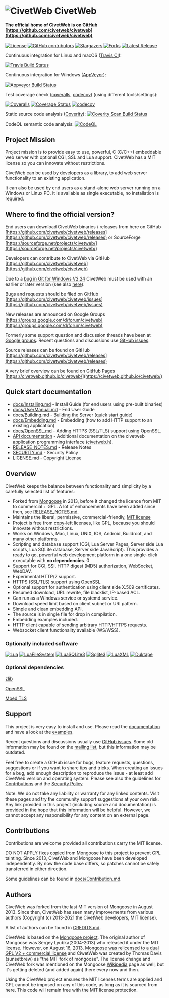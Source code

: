 ![CivetWeb](/resources/civetweb_64x64.png "CivetWeb") CivetWeb
=======

**The official home of CivetWeb is on GitHub [https://github.com/civetweb/civetweb](https://github.com/civetweb/civetweb)**

[![License](https://img.shields.io/badge/license-MIT-brightgreen.svg)](https://opensource.org/licenses/MIT)
[![GitHub contributors](https://img.shields.io/github/contributors/civetweb/civetweb.svg)](https://github.com/civetweb/civetweb/blob/master/CREDITS.md)
[![Stargazers](https://img.shields.io/github/stars/civetweb/civetweb.svg)](https://github.com/civetweb/civetweb/stargazers)
[![Forks](https://img.shields.io/github/forks/civetweb/civetweb.svg)](https://github.com/civetweb/civetweb/network/members)
[![Latest Release](https://img.shields.io/github/v/release/civetweb/civetweb.svg)](https://github.com/civetweb/civetweb/releases)

Continuous integration for Linux and macOS ([Travis CI](https://app.travis-ci.com/github/civetweb/civetweb)):

[![Travis Build Status](https://api.travis-ci.com/civetweb/civetweb.svg?branch=master)](https://app.travis-ci.com/github/civetweb/civetweb)

Continuous integration for Windows ([AppVeyor](https://ci.appveyor.com/project/civetweb/civetweb)):

[![Appveyor Build Status](https://ci.appveyor.com/api/projects/status/github/civetweb/civetweb?svg=true)](https://ci.appveyor.com/project/civetweb/civetweb/branch/master)

Test coverage check ([coveralls](https://coveralls.io/github/civetweb/civetweb), [codecov](https://codecov.io/gh/civetweb/civetweb/branch/master)) (using different tools/settings):

[![Coveralls](https://img.shields.io/coveralls/civetweb/civetweb.svg?maxAge=3600)]()
[![Coverage Status](https://coveralls.io/repos/github/civetweb/civetweb/badge.svg?branch=master)](https://coveralls.io/github/civetweb/civetweb?branch=master)
[![codecov](https://codecov.io/gh/civetweb/civetweb/branch/master/graph/badge.svg)](https://codecov.io/gh/civetweb/civetweb)

Static source code analysis ([Coverity](https://scan.coverity.com/projects/5784)): [![Coverity Scan Build Status](https://scan.coverity.com/projects/5784/badge.svg)](https://scan.coverity.com/projects/5784)

CodeQL semantic code analysis: [![CodeQL](https://github.com/civetweb/civetweb/workflows/CodeQL/badge.svg)](https://github.com/civetweb/civetweb/actions/workflows/codeql-analysis.yml)


Project Mission
-----------------

Project mission is to provide easy to use, powerful, C (C/C++) embeddable web server with optional CGI, SSL and Lua support.
CivetWeb has a MIT license so you can innovate without restrictions.

CivetWeb can be used by developers as a library, to add web server functionality to an existing application.

It can also be used by end users as a stand-alone web server running on a Windows or Linux PC. It is available as single executable, no installation is required.


Where to find the official version?
-----------------------------------

End users can download CivetWeb binaries / releases from here on GitHub [https://github.com/civetweb/civetweb/releases](https://github.com/civetweb/civetweb/releases) or SourceForge
[https://sourceforge.net/projects/civetweb/](https://sourceforge.net/projects/civetweb/)

Developers can contribute to CivetWeb via GitHub
[https://github.com/civetweb/civetweb](https://github.com/civetweb/civetweb)

Due to a [bug in Git for Windows V2.24](https://github.com/git-for-windows/git/issues/2435)
CivetWeb must be used with an earlier or later version (see also [here](https://github.com/civetweb/civetweb/issues/812)).

Bugs and requests should be filed on GitHub
[https://github.com/civetweb/civetweb/issues](https://github.com/civetweb/civetweb/issues)

New releases are announced on Google Groups
[https://groups.google.com/d/forum/civetweb](https://groups.google.com/d/forum/civetweb)

Formerly some support question and discussion threads have been at [Google groups](https://groups.google.com/d/forum/civetweb).
Recent questions and discussions use [GitHub issues](https://github.com/civetweb/civetweb/issues).

Source releases can be found on GitHub
[https://github.com/civetweb/civetweb/releases](https://github.com/civetweb/civetweb/releases)

A very brief overview can be found on GitHub Pages
[https://civetweb.github.io/civetweb/](https://civetweb.github.io/civetweb/)


Quick start documentation
--------------------------

- [docs/Installing.md](https://github.com/civetweb/civetweb/blob/master/docs/Installing.md) - Install Guide (for end users using pre-built binaries)
- [docs/UserManual.md](https://github.com/civetweb/civetweb/blob/master/docs/UserManual.md) - End User Guide
- [docs/Building.md](https://github.com/civetweb/civetweb/blob/master/docs/Building.md) - Building the Server (quick start guide)
- [docs/Embedding.md](https://github.com/civetweb/civetweb/blob/master/docs/Embedding.md) - Embedding (how to add HTTP support to an existing application)
- [docs/OpenSSL.md](https://github.com/civetweb/civetweb/blob/master/docs/OpenSSL.md) - Adding HTTPS (SSL/TLS) support using OpenSSL.
- [API documentation](https://github.com/civetweb/civetweb/tree/master/docs/api) - Additional documentation on the civetweb application programming interface ([civetweb.h](https://github.com/civetweb/civetweb/blob/master/include/civetweb.h)).
- [RELEASE_NOTES.md](https://github.com/civetweb/civetweb/blob/master/RELEASE_NOTES.md) - Release Notes
- [SECURITY.md](https://github.com/civetweb/civetweb/blob/master/SECURITY.md) - Security Policy
- [LICENSE.md](https://github.com/civetweb/civetweb/blob/master/LICENSE.md) - Copyright License


Overview
--------

CivetWeb keeps the balance between functionality and
simplicity by a carefully selected list of features:

- Forked from [Mongoose](https://code.google.com/p/mongoose/) in 2013, before
  it changed the licence from MIT to commercial + GPL. A lot of enhancements
  have been added since then, see
  [RELEASE_NOTES.md](https://github.com/civetweb/civetweb/blob/master/RELEASE_NOTES.md).
- Maintains the liberal, permissive, commercial-friendly,
  [MIT license](https://en.wikipedia.org/wiki/MIT_License)
- Project is free from copy-left licenses, like GPL, because you should innovate without
  restrictions.
- Works on Windows, Mac, Linux, UNIX, IOS, Android, Buildroot, and many
  other platforms.
- Scripting and database support (CGI, Lua Server Pages, Server side Lua scripts, Lua SQLite database,
  Server side JavaScript).
  This provides a ready to go, powerful web development platform in a one
  single-click executable with **no dependencies**. 0
- Support for CGI, SSI, HTTP digest (MD5) authorization, WebSocket, WebDAV.
- Experimental HTTP/2 support.
- HTTPS (SSL/TLS) support using [OpenSSL](https://www.openssl.org/).
- Optional support for authentication using client side X.509 certificates.
- Resumed download, URL rewrite, file blacklist, IP-based ACL.
- Can run as a Windows service or systemd service.
- Download speed limit based on client subnet or URI pattern.
- Simple and clean embedding API.
- The source is in single file for drop in compilation.
- Embedding examples included.
- HTTP client capable of sending arbitrary HTTP/HTTPS requests.
- Websocket client functionality available (WS/WSS).


### Optionally included software

[![Lua](/resources/lua-logo.jpg "Lua Logo")](https://lua.org)
[![LuaFileSystem](/resources/luafilesystem-logo.jpg "LuaFileSystem Logo")](https://keplerproject.github.io/luafilesystem/)
[![LuaSQLite3](/resources/luasqlite-logo.jpg "LuaSQLite3 Logo")](https://lua.sqlite.org/index.cgi/index)
[![Sqlite3](/resources/sqlite3-logo.jpg "Sqlite3 Logo")](https://sqlite.org)
[![LuaXML](/resources/luaxml-logo.jpg "LuaXML Logo")](https://github.com/n1tehawk/LuaXML)
[![Duktape](/resources/duktape-logo.png "Duktape Logo")](https://duktape.org)


### Optional dependencies

[zlib](https://zlib.net)

[OpenSSL](https://www.openssl.org/)

[Mbed TLS](https://github.com/ARMmbed/mbedtls)


Support
-------

This project is very easy to install and use.
Please read the [documentation](https://github.com/civetweb/civetweb/blob/master/docs/)
and have a look at the [examples](https://github.com/civetweb/civetweb/blob/master/examples/).

Recent questions and discussions usually use [GitHub issues](https://github.com/civetweb/civetweb/issues).
Some old information may be found on the [mailing list](https://groups.google.com/d/forum/civetweb), 
but this information may be outdated.

Feel free to create a GitHub issue for bugs, feature requests, questions, suggestions or if you want to share tips and tricks.
When creating an issues for a bug, add enough description to reproduce the issue - at least add CivetWeb version and operating system.
Please see also the guidelines for [Contributions](https://github.com/civetweb/civetweb/blob/master/docs/Contribution.md) and the [Security Policy](https://github.com/civetweb/civetweb/blob/master/SECURITY.md)

Note: We do not take any liability or warranty for any linked contents.  Visit these pages and try the community support suggestions at your own risk.
Any link provided in this project (including source and documentation) is provided in the hope that this information will be helpful.
However, we cannot accept any responsibility for any content on an external page.


Contributions
-------------

Contributions are welcome provided all contributions carry the MIT license.

DO NOT APPLY fixes copied from Mongoose to this project to prevent GPL tainting.
Since 2013, CivetWeb and Mongoose have been developed independently.
By now the code base differs, so patches cannot be safely transferred in either direction.

Some guidelines can be found in [docs/Contribution.md](https://github.com/civetweb/civetweb/blob/master/docs/Contribution.md).


Authors
-------

CivetWeb was forked from the last MIT version of Mongoose in August 2013.
Since then, CivetWeb has seen many improvements from various authors
(Copyright (c) 2013-2021 the CivetWeb developers, MIT license).

A list of authors can be found in [CREDITS.md](https://github.com/civetweb/civetweb/blob/master/CREDITS.md).

CivetWeb is based on the [Mongoose project](https://github.com/cesanta/mongoose). The original author of Mongoose was
Sergey Lyubka(2004-2013) who released it under the MIT license.
However, on August 16, 2013,
[Mongoose was relicensed to a dual GPL V2 + commercial license](https://groups.google.com/forum/#!topic/mongoose-users/aafbOnHonkI)
and CiwetWeb was created by Thomas Davis (sunsetbrew) as "the MIT fork of mongoose".
The license change and CivetWeb fork was mentioned on the Mongoose
[Wikipedia](https://en.wikipedia.org/wiki/Mongoose_(web_server))
page as well, but it's getting deleted (and added again) there every
now and then.

Using the CivetWeb project ensures the MIT licenses terms are applied and
GPL cannot be imposed on any of this code, as long as it is sourced from
here. This code will remain free with the MIT license protection.
